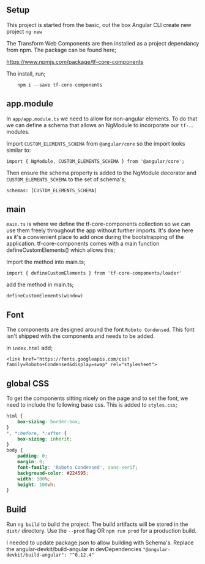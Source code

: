 
## Setup

This project is started from the basic, out the box Angular CLI create new project `ng new`

The Transform Web Components are then installed as a project dependancy from npm. The package can be found here;

https://www.npmjs.com/package/tf-core-components

Tho install, run;

```
	npm i --save tf-core-components
```


## app.module

In `app/app.module.ts` we need to allow for non-angular elements. To do that we can define a schema that allows an NgModule to incorporate our `tf-`... modules.

Import `CUSTOM_ELEMENTS_SCHEMA` from `@angular/core` so the import looks similar to:

`import { NgModule, CUSTOM_ELEMENTS_SCHEMA } from '@angular/core';`

Then ensure the schema property is added to the NgModule decorator and `CUSTOM_ELEMENTS_SCHEMA` to the set of schema's;

`schemas: [CUSTOM_ELEMENTS_SCHEMA]`


## main

`main.ts` is where we define the tf-core-components collection so we can use them freely throughout the app without further imports. It's done here as it's a convienient place to add once during the bootstrapping of the application. tf-core-components comes with a main function defineCustomElements() which allows this;

Import the method into main.ts;

`import { defineCustomElements } from 'tf-core-components/loader'`

add the method in main.ts;

`defineCustomElements(window)`

## Font

The components are designed around the font `Roboto Condensed`. This font isn't shipped with the components and needs to be added.

in `index.html` add;

`<link href="https://fonts.googleapis.com/css?family=Roboto+Condensed&display=swap" rel="stylesheet">`


## global CSS

To get the components sitting nicely on the page and to set the font, we need to include the following base css. This is added to `styles.css`;

```css
html {
	box-sizing: border-box;
}
*, *:before, *:after {
	box-sizing: inherit;
}
body {
	padding: 0;
	margin: 0;
	font-family: 'Roboto Condensed', sans-serif;
	background-color: #224595;
	width: 100%;
	height: 100vh;
}
```

## Build

Run `ng build` to build the project. The build artifacts will be stored in the `dist/` directory. Use the `--prod` flag OR `npm run prod` for a production build.

I needed to update package.json to allow building with Schema's. Replace the angular-devkit/build-angular in devDependencies
`"@angular-devkit/build-angular": "^0.12.4"`
